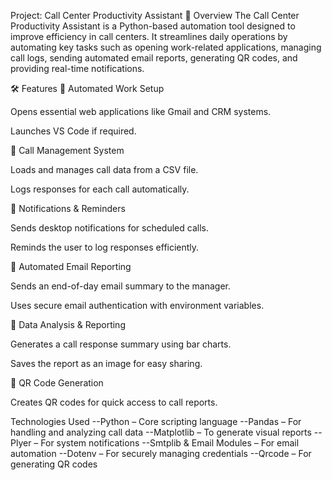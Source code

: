 Project: Call Center Productivity Assistant
📌 Overview
The Call Center Productivity Assistant is a Python-based automation tool designed to improve efficiency in call centers. It streamlines daily operations by automating key tasks such as opening work-related applications, managing call logs, sending automated email reports, generating QR codes, and providing real-time notifications.

🛠️ Features
🔹 Automated Work Setup

Opens essential web applications like Gmail and CRM systems.

Launches VS Code if required.

🔹 Call Management System

Loads and manages call data from a CSV file.

Logs responses for each call automatically.

🔹 Notifications & Reminders

Sends desktop notifications for scheduled calls.

Reminds the user to log responses efficiently.

🔹 Automated Email Reporting

Sends an end-of-day email summary to the manager.

Uses secure email authentication with environment variables.

🔹 Data Analysis & Reporting

Generates a call response summary using bar charts.

Saves the report as an image for easy sharing.

🔹 QR Code Generation

Creates QR codes for quick access to call reports.

 Technologies Used
   --Python – Core scripting language
   --Pandas – For handling and analyzing call data
   --Matplotlib – To generate visual reports
   --Plyer – For system notifications
   --Smtplib & Email Modules – For email automation
   --Dotenv – For securely managing credentials
   --Qrcode – For generating QR codes
